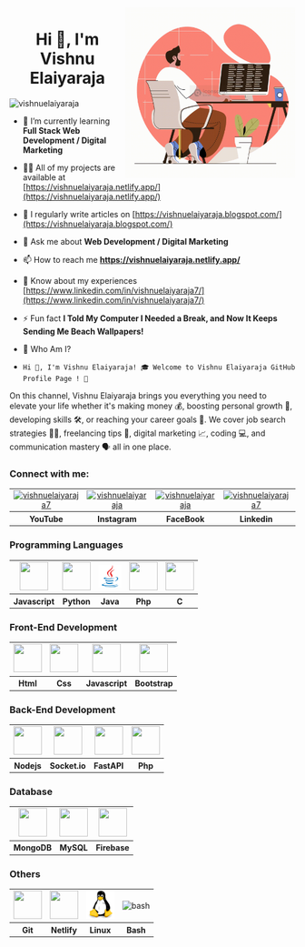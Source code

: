 <!DOCTYPE html>
<html>
  <head>
    <meta name="google-site-verification" content="Apib7-x98H0j5cPqHWwSMm6dNU4GmODRoqxLiDzdx9I" />
  </head>
  <body>
  </body>
</html>
<img src="./Web development.gif" align="right" width=300>

<h1 align="center">Hi 👋, I'm Vishnu Elaiyaraja</h1>
<p align="left"> <img src="https://komarev.com/ghpvc/?username=vishnuelaiyaraja&label=Profile%20views&color=0e75b6&style=flat" alt="vishnuelaiyaraja" /> </p>

- 🌱 I’m currently learning **Full Stack Web Development / Digital Marketing**

- 👨‍💻 All of my projects are available at [https://vishnuelaiyaraja.netlify.app/](https://vishnuelaiyaraja.netlify.app/)

- 📝 I regularly write articles on [https://vishnuelaiyaraja.blogspot.com/](https://vishnuelaiyaraja.blogspot.com/)

- 💬 Ask me about **Web Development / Digital Marketing**

- 📫 How to reach me **https://vishnuelaiyaraja.netlify.app/**

- 📄 Know about my experiences [https://www.linkedin.com/in/vishnuelaiyaraja7/](https://www.linkedin.com/in/vishnuelaiyaraja7/)

- ⚡ Fun fact **I Told My Computer I Needed a Break, and Now It Keeps Sending Me Beach Wallpapers!**

- 🔐 Who Am I?
-     Hi 👋, I'm Vishnu Elaiyaraja! 🎓 Welcome to Vishnu Elaiyaraja GitHub Profile Page ! 🚀
On this channel, Vishnu Elaiyaraja brings you everything you need to elevate your life whether it's making money 💰, boosting personal growth 🌱, developing skills 🛠️, or reaching your career goals 🎯. We cover job search strategies 🧑‍💼, freelancing tips 💼, digital marketing 📈, coding 💻, and communication mastery 🗣️ all in one place.

<h3 align="left">Connect with me:</h3>
<p align="left">
</p>
<table style="text-align: center;">
    <tr>
       <td>
          <a href="https://www.youtube.com/@VishnuElaiyaraja7" target="blank"><img align="center" src="https://raw.githubusercontent.com/rahuldkjain/github-profile-readme-generator/master/src/images/icons/Social/youtube.svg" alt="vishnuelaiyaraja7"  width=50 height=50  /></a>
        </td>
        <td>
           <a href="https://instagram.com/vishnuelaiyaraja" target="blank"><img align="center" src="https://raw.githubusercontent.com/rahuldkjain/github-profile-readme-generator/master/src/images/icons/Social/instagram.svg" alt="vishnuelaiyaraja" width=60 height=60 /></a>
        </td>
        <td>            
           <a href="https://fb.com/vishnuelaiyaraja" target="blank"><img align="center" src="https://raw.githubusercontent.com/rahuldkjain/github-profile-readme-generator/master/src/images/icons/Social/facebook.svg" alt="vishnuelaiyaraja" width=60 height=60 /></a>
        </td>        
        <td>
            <a href="https://linkedin.com/in/vishnuelaiyaraja" target="blank"><img align="center" src="https://raw.githubusercontent.com/rahuldkjain/github-profile-readme-generator/master/src/images/icons/Social/linked-in-alt.svg" alt="vishnuelaiyaraja7" width=60 height=60 /></a>
        </td>        
        <td>
            <a href="https://twitter.com/vishnuelaiyaraja" target="blank"><img align="center" src="https://raw.githubusercontent.com/rahuldkjain/github-profile-readme-generator/master/src/images/icons/Social/twitter.svg" alt="vishnuelaiyaraja" width=60 height=60 /></a>
        </td>
        <td>    
         <a href="https://whatsapp.com/channel/0029VamQps8EAKWJP5HmVh0T" target="blank"><img align="center" src="https://raw.githubusercontent.com/rahuldkjain/github-profile-readme-generator/master/src/images/icons/Social/whatsapp.svg" alt="0029VamQps8EAKWJP5HmVh0T"  width=50 height=50  /></a>
        </td>
        <td>    
         <a href="https://t.me/VishnuElaiyaraja" target="blank"><img align="center" src="https://cdn.jsdelivr.net/npm/simple-icons@v6/icons/telegram.svg" alt="VishnuElaiyaraja" width="50" height="50" />
</a>
        </td>
    </tr>
    <tr>
        <th>YouTube</th>
        <th>Instagram</th>
        <th>FaceBook</th>
        <th>Linkedin</th>
        <th>Twitter</th>
        <th>Whatsapp</th>
        <th>Telegram</th>
    </tr>
</table>

### Programming Languages
<table style="text-align: center;">
    <tr>
        <td>
            <img src="https://cdn.jsdelivr.net/gh/devicons/devicon/icons/javascript/javascript-original.svg"
                width=50 height=50 />
        </td>
        <td>
            <img src="https://cdn.jsdelivr.net/gh/devicons/devicon/icons/python/python-original.svg"
                width=50 height=50 />
        </td>
        <td>
        <img src="https://raw.githubusercontent.com/devicons/devicon/master/icons/java/java-original.svg" alt="java" width="40" height="40"/>
        </td>
        <td>
            <img src="https://cdn.jsdelivr.net/gh/devicons/devicon/icons/php/php-original.svg"
                width=50 height=50 />
        </td>
        <td>
            <img src="https://cdn.jsdelivr.net/gh/devicons/devicon/icons/c/c-original.svg"
                width=50 height=50 />
        </td>
    </tr>
    <tr>
        <th>Javascript</th>
        <th>Python</th>
        <th>Java</th>
        <th>Php</th>
        <th>  C  </th>
    </tr>
</table>

### Front-End Development
<table style="text-align: center;">
    <tr>
        <td>
            <img src="https://cdn.jsdelivr.net/gh/devicons/devicon/icons/html5/html5-original.svg"
                width=50 height=50 />
        </td>
        <td>
            <img src="https://cdn.jsdelivr.net/gh/devicons/devicon/icons/css3/css3-original.svg"
                width=50 height=50 />
        </td>
        <td>
            <img src="https://cdn.jsdelivr.net/gh/devicons/devicon/icons/javascript/javascript-original.svg"
                width=50 height=50 />
        </td>
        <td>
            <img src="https://cdn.jsdelivr.net/gh/devicons/devicon@latest/icons/bootstrap/bootstrap-original.svg" width=50 height=50 />
        </td>
    </tr>
    <tr>
        <th>Html</th>
        <th>Css</th>
        <th>Javascript</th>
        <th>Bootstrap</th>
    </tr>
</table>

### Back-End Development
<table style="text-align: center;">
    <tr>
        <td>
            <img src="https://cdn.jsdelivr.net/gh/devicons/devicon/icons/nodejs/nodejs-original.svg"
                width=50 height=50 />
        </td>
        <td>
            <img src="https://cdn.jsdelivr.net/gh/devicons/devicon/icons/socketio/socketio-original.svg" width="50" height="50" />
        </td>
        <td>
           <img src="https://cdn.jsdelivr.net/gh/devicons/devicon/icons/fastapi/fastapi-original.svg" width=50 height=50 />
        </td>
        <td>
            <img src="https://cdn.jsdelivr.net/gh/devicons/devicon/icons/php/php-original.svg"
                width=50 height=50 />
        </td>
    </tr>
    <tr>
        <th>Nodejs</th>
        <th>Socket.io</th>
        <th>FastAPI</th>
        <th>Php</th>
    </tr>
</table>



### Database
<table style="text-align: center;">
    <tr>
        <td>
            <img src="https://cdn.jsdelivr.net/gh/devicons/devicon/icons/mongodb/mongodb-original.svg" width=50 height=50 />
        </td>
        <td>
            <img src="https://cdn.jsdelivr.net/gh/devicons/devicon/icons/mysql/mysql-original-wordmark.svg" width=50 height=50 />
        </td>
        <td>
            <img src="https://cdn.jsdelivr.net/gh/devicons/devicon/icons/firebase/firebase-plain-wordmark.svg" width=50 height=50 />
        </td>
    </tr>
    <tr>
        <th>MongoDB</th>
        <th>MySQL</td>
        <th>Firebase</th>
    </tr>
</table>

### Others
<table style="text-align: center;">
    <tr>
        <td>
            <img src="https://cdn.jsdelivr.net/gh/devicons/devicon/icons/git/git-original.svg" width=50 height=50 />
        </td>
         <td>
            <img src="https://cdn.jsdelivr.net/gh/devicons/devicon@latest/icons/netlify/netlify-original.svg" width=50 height=50/>
         </td>
        <td>
       <img src="https://raw.githubusercontent.com/devicons/devicon/master/icons/linux/linux-original.svg" alt="linux" width="50" height="50"/>
        </td>
        <td>
          <img src="https://www.vectorlogo.zone/logos/gnu_bash/gnu_bash-icon.svg" alt="bash" width="50" height="50"/>
        </td>
    </tr>
    <tr>
        <th>Git</th>
        <th>Netlify</th>
        <th>Linux</th>
        <th>Bash</th>
    </tr>
</table>
